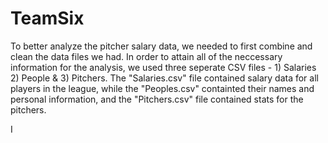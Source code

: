 # TeamSix

To better analyze the pitcher salary data, we needed to first combine and clean the data files we had. In order to attain all of the neccessary information for the analysis, we used three seperate CSV files - 1) Salaries 2) People & 3) Pitchers. The "Salaries.csv" file contained salary data for all players in the league, while the "Peoples.csv" containted their names and personal information, and the "Pitchers.csv" file contained stats for the pitchers. 

I 

